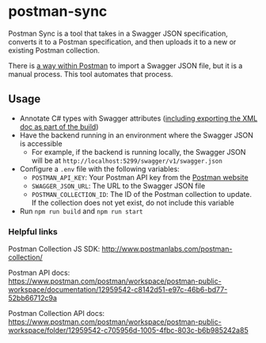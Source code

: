 # postman-sync

Postman Sync is a tool that takes in a Swagger JSON specification, converts it to a Postman specification, and then uploads it to a new or existing Postman collection.

There is [a way within Postman](https://learning.postman.com/docs/getting-started/importing-and-exporting/importing-from-swagger/) to import a Swagger JSON file, but it is a manual process. This tool automates that process.

## Usage

- Annotate C# types with Swagger attributes ([including exporting the XML doc as part of the build](https://learn.microsoft.com/en-us/aspnet/core/tutorials/getting-started-with-swashbuckle?view=aspnetcore-8.0&tabs=visual-studio#xml-comments))
- Have the backend running in an environment where the Swagger JSON is accessible
  - For example, if the backend is running locally, the Swagger JSON will be at `http://localhost:5299/swagger/v1/swagger.json`
- Configure a `.env` file with the following variables:
  - `POSTMAN_API_KEY`: Your Postman API key from the [Postman website](https://web.postman.co/settings/me/api-keys)
  - `SWAGGER_JSON_URL`: The URL to the Swagger JSON file
  - `POSTMAN_COLLECTION_ID`: The ID of the Postman collection to update. If the collection does not yet exist, do not include this variable
- Run `npm run build` and `npm run start`

### Helpful links



Postman Collection JS SDK:
http://www.postmanlabs.com/postman-collection/

Postman API docs:
https://www.postman.com/postman/workspace/postman-public-workspace/documentation/12959542-c8142d51-e97c-46b6-bd77-52bb66712c9a

Postman Collection API docs:
https://www.postman.com/postman/workspace/postman-public-workspace/folder/12959542-c705956d-1005-4fbc-803c-b6b985242a85